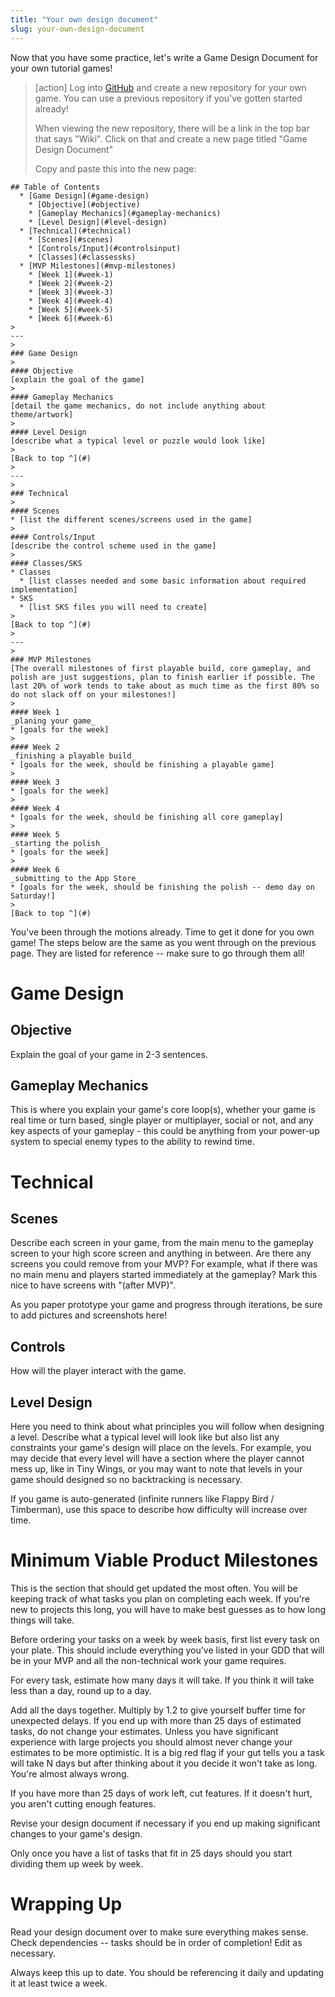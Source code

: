 ```yaml
---
title: "Your own design document"
slug: your-own-design-document
---
```


Now that you have some practice, let's write a Game Design Document for your own tutorial games!

> [action]
> Log into [GitHub](http://github.com) and create a new repository for your own game. You can use a previous repository if you've gotten started already!
>
> When viewing the new repository, there will be a link in the top bar that says "Wiki". Click on that and create a new page titled "Game Design Document"
>
> Copy and paste this into the new page:
>
```
## Table of Contents
  * [Game Design](#game-design)
    * [Objective](#objective)
    * [Gameplay Mechanics](#gameplay-mechanics)
    * [Level Design](#level-design)
  * [Technical](#technical)
    * [Scenes](#scenes)
    * [Controls/Input](#controlsinput)
    * [Classes](#classessks)
  * [MVP Milestones](#mvp-milestones)
    * [Week 1](#week-1)
    * [Week 2](#week-2)
    * [Week 3](#week-3)
    * [Week 4](#week-4)
    * [Week 5](#week-5)
    * [Week 6](#week-6)
>
---
>
### Game Design
>
#### Objective
[explain the goal of the game]
>
#### Gameplay Mechanics
[detail the game mechanics, do not include anything about theme/artwork]
>
#### Level Design
[describe what a typical level or puzzle would look like]
>
[Back to top ^](#)
>
---
>
### Technical
>
#### Scenes
* [list the different scenes/screens used in the game]
>
#### Controls/Input
[describe the control scheme used in the game]
>
#### Classes/SKS
* Classes
  * [list classes needed and some basic information about required implementation]
* SKS
  * [list SKS files you will need to create]
>
[Back to top ^](#)
>
---
>
### MVP Milestones
[The overall milestones of first playable build, core gameplay, and polish are just suggestions, plan to finish earlier if possible. The last 20% of work tends to take about as much time as the first 80% so do not slack off on your milestones!]
>
#### Week 1
_planing your game_
* [goals for the week]
>
#### Week 2
_finishing a playable build_
* [goals for the week, should be finishing a playable game]
>
#### Week 3
* [goals for the week]
>
#### Week 4
* [goals for the week, should be finishing all core gameplay]
>
#### Week 5
_starting the polish_
* [goals for the week]
>
#### Week 6
_submitting to the App Store_
* [goals for the week, should be finishing the polish -- demo day on Saturday!]
>
[Back to top ^](#)
```

You've been through the motions already. Time to get it done for you own game! The steps below are the same as you went through on the previous page. They are listed for reference -- make sure to go through them all!

# Game Design

## Objective

Explain the goal of your game in 2-3 sentences.

## Gameplay Mechanics

This is where you explain your game's core loop(s), whether your game is real time or turn based, single player or multiplayer, social or not, and any key aspects of your gameplay - this could be anything from your power-up system to special enemy types to the ability to rewind time.

# Technical

## Scenes

Describe each screen in your game, from the main menu to the gameplay screen to your high score screen and anything in between. Are there any screens you could remove from your MVP? For example, what if there was no main menu and players started immediately at the gameplay? Mark this nice to have screens with "(after MVP)".

As you paper prototype your game and progress through iterations, be sure to add pictures and screenshots here!

## Controls

How will the player interact with the game.

## Level Design

Here you need to think about what principles you will follow when designing a level. Describe what a typical level will look like but also list any constraints your game's design will place on the levels. For example, you may decide that every level will have a section where the player cannot mess up, like in Tiny Wings, or you may want to note that levels in your game should designed so no backtracking is necessary.

If you game is auto-generated (infinite runners like Flappy Bird / Timberman), use this space to describe how difficulty will increase over time.

# Minimum Viable Product Milestones

This is the section that should get updated the most often. You will be keeping track of what tasks you plan on completing each week. If you're new to projects this long, you will have to make best guesses as to how long things will take.

Before ordering your tasks on a week by week basis, first list every task on your plate. This should include everything you've listed in your GDD that will be in your MVP and all the non-technical work your game requires.

For every task, estimate how many days it will take. If you think it will take less than a day, round up to a day.

Add all the days together. Multiply by 1.2 to give yourself buffer time for unexpected delays. If you end up with more than 25 days of estimated tasks, do not change your estimates. Unless you have significant experience with large projects you should almost never change your estimates to be more optimistic. It is a big red flag if your gut tells you a task will take N days but after thinking about it you decide it won't take as long. You're almost always wrong.

If you have more than 25 days of work left, cut features. If it doesn't hurt, you aren't cutting enough features.

Revise your design document if necessary if you end up making significant changes to your game's design.

Only once you have a list of tasks that fit in 25 days should you start dividing them up week by week.

# Wrapping Up

Read your design document over to make sure everything makes sense. Check dependencies -- tasks should be in order of completion! Edit as necessary.

Always keep this up to date. You should be referencing it daily and updating it at least twice a week.
